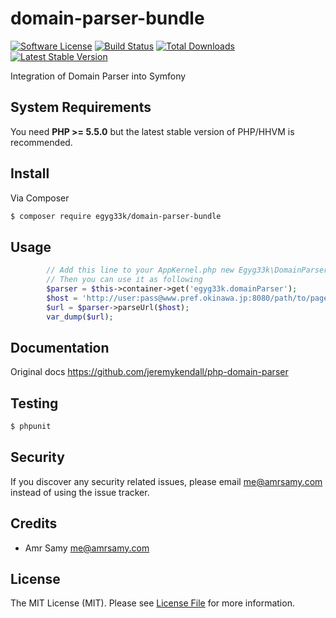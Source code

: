 # domain-parser-bundle

[![Software License][ico-license]](LICENSE.md)
[![Build Status][ico-travis]][link-travis]
[![Total Downloads](https://poser.pugx.org/egyg33k/domain-parser-bundle/downloads)](https://packagist.org/packages/egyg33k/domain-parser-bundle)
[![Latest Stable Version](https://poser.pugx.org/egyg33k/domain-parser-bundle/v/stable)](https://packagist.org/packages/egyg33k/domain-parser-bundle)


Integration of Domain Parser into Symfony

## System Requirements

You need **PHP >= 5.5.0** but the latest stable version of PHP/HHVM is recommended.

## Install

Via Composer

``` bash
$ composer require egyg33k/domain-parser-bundle

```

## Usage

``` php
        // Add this line to your AppKernel.php new Egyg33k\DomainParserBundle\Egyg33kDomainParserBundle(),
        // Then you can use it as following
        $parser = $this->container->get('egyg33k.domainParser');
        $host = 'http://user:pass@www.pref.okinawa.jp:8080/path/to/page.html?query=string#fragment';
        $url = $parser->parseUrl($host);
        var_dump($url);
```

## Documentation
Original docs https://github.com/jeremykendall/php-domain-parser

## Testing

``` bash
$ phpunit
```

## Security

If you discover any security related issues, please email me@amrsamy.com instead of using the issue tracker.

## Credits

- Amr Samy <me@amrsamy.com>

## License

The MIT License (MIT). Please see [License File](LICENSE.md) for more information.

[ico-travis]: https://travis-ci.org/EGYG33K/DomainParserBundle.svg?branch=master
[ico-license]: https://img.shields.io/badge/license-MIT-brightgreen.svg?style=flat-square

[link-travis]: https://travis-ci.org/EGYG33K/DomainParserBundle
[link-author]: https://github.com/EGYG33K
